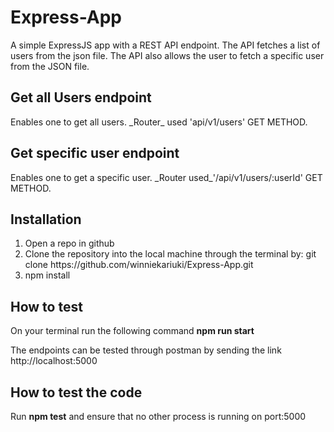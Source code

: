 # Express-App
 A  simple ExpressJS app with a REST API endpoint. The API  fetches  a list of users from the json file. The API  also allows the user to fetch a specific user from the JSON file.

<h2>Get all Users endpoint</h2>
<p>Enables one to get all users.
_Router_ used 'api/v1/users' GET METHOD.</p>

<h2>Get specific user endpoint</h2>
<p>Enables one to get a specific user.
_Router used_'/api/v1/users/:userId' GET METHOD.</p>

<div><h2>Installation</h2>
  <ol>
     <li>Open a repo in github</li>
     <li>Clone the repository into the local machine through the terminal by: git clone https://github.com/winniekariuki/Express-App.git</li>
     <li>npm install</li>
  </ol>
</div>
<div><h2>How to test</h2>
<p>On your terminal run the following command <b> npm run start</b></p>
  <p>The endpoints can be tested through postman by sending the link http://localhost:5000 </p>
  <h2>How to test the code</h2>
  <p>Run <b>npm test</b> and ensure that no other process is running on port:5000</p>
</div>

